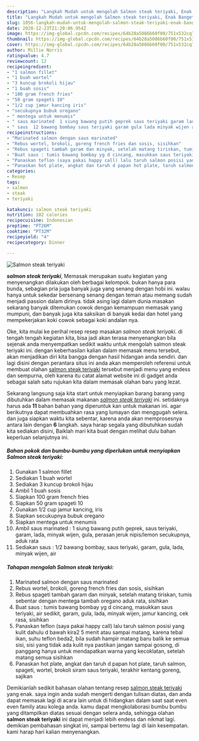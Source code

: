 ```yaml
---
description: "Langkah Mudah untuk mengolah Salmon steak teriyaki, Enak Banget"
title: "Langkah Mudah untuk mengolah Salmon steak teriyaki, Enak Banget"
slug: 1056-langkah-mudah-untuk-mengolah-salmon-steak-teriyaki-enak-banget
date: 2020-12-23T21:20:06.954Z
image: https://img-global.cpcdn.com/recipes/64b28a5086b60f00/751x532cq70/salmon-steak-teriyaki-foto-resep-utama.jpg
thumbnail: https://img-global.cpcdn.com/recipes/64b28a5086b60f00/751x532cq70/salmon-steak-teriyaki-foto-resep-utama.jpg
cover: https://img-global.cpcdn.com/recipes/64b28a5086b60f00/751x532cq70/salmon-steak-teriyaki-foto-resep-utama.jpg
author: Millie Norris
ratingvalue: 4.7
reviewcount: 12
recipeingredient:
- "1 salmon fillet"
- "1 buah wortel"
- "3 kuncup brokoli hijau"
- "1 buah sosis"
- "100 gram french fries"
- "50 gram spageti 10"
- "1/2 cup jamur kancing iris"
- "secukupnya bubuk oregano"
- " mentega untuk menumis"
- " saus marinated  1 siung bawang putih geprek saus teriyaki garam lada minyak wijen gula perasan jeruk nipislemon secukupnya aduk rata"
- " saus  12 bawang bombay saus teriyaki garam gula lada minyak wijen air"
recipeinstructions:
- "Marinated salmon dengan saus marinated"
- "Rebus wortel, brokoli, goreng french fries dan sosis, sisihkan"
- "Rebus spageti tambah garam dan minyak, setelah matang tiriskan, tumis sebentar dengan mentega tambah oregano aduk rata, sisihkan"
- "Buat saus : tumis bawang bombay yg d cincang, masukkan saus teriyaki, air sedikit, garam, gula, lada, minyak wijen, jamur kancing, cek rasa, sisihkan"
- "Panaskan teflon (saya pakai happy call) lalu taruh salmon posisi yang kulit dahulu d bawah kira2 5 menit atau sampai matang, karena tebal ikan, suhu teflon beda2, bila sudah hampir matang baru balik ke semua sisi, sisi yang tidak ada kulit nya pastikan jangan sampai gosong, di panggang hanya untuk mendapatkan warna yang kecoklatan, setelah matang semua sisihkan"
- "Panaskan hot plate, angkat dan taruh d papan hot plate, taruh salmon, spageti, wortel, brokoli siram saus teriyaki, terakhir kentang goreng, sajikan"
categories:
- Resep
tags:
- salmon
- steak
- teriyaki

katakunci: salmon steak teriyaki 
nutrition: 102 calories
recipecuisine: Indonesian
preptime: "PT26M"
cooktime: "PT32M"
recipeyield: "4"
recipecategory: Dinner

---
```



![Salmon steak teriyaki](https://img-global.cpcdn.com/recipes/64b28a5086b60f00/751x532cq70/salmon-steak-teriyaki-foto-resep-utama.jpg)

<b><i>salmon steak teriyaki</i></b>, Memasak merupakan suatu kegiatan yang menyenangkan dilakukan oleh berbagai kelompok. bukan hanya para bunda, sebagian pria juga banyak juga yang senang dengan hobi ini. walau hanya untuk sekedar bersenang senang dengan teman atau memang sudah menjadi passion dalam dirinya. tidak asing lagi dalam dunia masakan sekarang banyak ditemukan cowok dengan kemampuan memasak yang mumpuni, dan banyak juga kita saksikan di banyak kedai dan hotel yang mempekerjakan koki cowok sebagai koki andalan nya.



Oke, kita mulai ke perihal resep resep masakan <i>salmon steak teriyaki</i>. di tengah tengah kegiatan kita, bisa jadi akan terasa menyenangkan bila sejenak anda menyempatkan sedikit waktu untuk mengolah salmon steak teriyaki ini. dengan keberhasilan kalian dalam memasak menu tersebut, akan menjadikan diri kita bangga dengan hasil hidangan anda sendiri. dan lagi disini dengan perantara situs ini anda akan memperoleh referensi untuk membuat olahan <u>salmon steak teriyaki</u> tersebut menjadi menu yang endess dan sempurna, oleh karena itu catat alamat website ini di gadget anda sebagai salah satu rujukan kita dalam memasak olahan baru yang lezat.


Sekarang langsung saja kita start untuk menyiapkan barang barang yang dibutuhkan dalam memasak makanan <u><i>salmon steak teriyaki</i></u> ini. setidaknya harus ada <b>11</b> bahan bahan yang diperuntuk kan untuk makanan ini. agar berikutnya dapat membuahkan rasa yang lumayan dan menggugah selera. dan juga siapkan waktu kita sebentar, karena anda akan memprosesnya antara lain dengan <b>6</b> langkah. saya harap segala yang dibutuhkan sudah kita sediakan disini, Baiklah mari kita buat dengan melihat dulu bahan keperluan selanjutnya ini.

<!--inarticleads1-->

##### Bahan pokok dan bumbu-bumbu yang diperlukan untuk menyiapkan Salmon steak teriyaki:

1. Gunakan 1 salmon fillet
1. Sediakan 1 buah wortel
1. Sediakan 3 kuncup brokoli hijau
1. Ambil 1 buah sosis
1. Siapkan 100 gram french fries
1. Siapkan 50 gram spageti 10
1. Gunakan 1/2 cup jamur kancing, iris
1. Siapkan secukupnya bubuk oregano
1. Siapkan  mentega untuk menumis
1. Ambil  saus marinated : 1 siung bawang putih geprek, saus teriyaki, garam, lada, minyak wijen, gula, perasan jeruk nipis/lemon secukupnya, aduk rata
1. Sediakan  saus : 1/2 bawang bombay, saus teriyaki, garam, gula, lada, minyak wijen, air




<!--inarticleads2-->

##### Tahapan mengolah Salmon steak teriyaki:

1. Marinated salmon dengan saus marinated
1. Rebus wortel, brokoli, goreng french fries dan sosis, sisihkan
1. Rebus spageti tambah garam dan minyak, setelah matang tiriskan, tumis sebentar dengan mentega tambah oregano aduk rata, sisihkan
1. Buat saus : tumis bawang bombay yg d cincang, masukkan saus teriyaki, air sedikit, garam, gula, lada, minyak wijen, jamur kancing, cek rasa, sisihkan
1. Panaskan teflon (saya pakai happy call) lalu taruh salmon posisi yang kulit dahulu d bawah kira2 5 menit atau sampai matang, karena tebal ikan, suhu teflon beda2, bila sudah hampir matang baru balik ke semua sisi, sisi yang tidak ada kulit nya pastikan jangan sampai gosong, di panggang hanya untuk mendapatkan warna yang kecoklatan, setelah matang semua sisihkan
1. Panaskan hot plate, angkat dan taruh d papan hot plate, taruh salmon, spageti, wortel, brokoli siram saus teriyaki, terakhir kentang goreng, sajikan




Demikianlah sedikit bahasan olahan tentang resep <u>salmon steak teriyaki</u> yang enak. saya ingin anda sudah mengerti dengan tulisan diatas, dan anda dapat memasak lagi di acara lain untuk di hidangkan dalam saat saat even even family atau kolega anda. kamu dapat mengkolaborasi bumbu bumbu yang ditampilkan diatas sesuai dengan selera anda, sehingga olahan <b>salmon steak teriyaki</b> ini dapat menjadi lebih endess dan nikmat lagi. demikian pembahasan singkat ini, sampai bertemu lagi di lain kesempatan. kami harap hari kalian menyenangkan.
